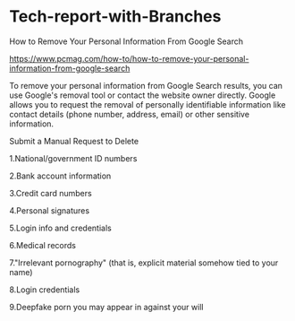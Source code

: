 # Tech-report-with-Branches
How to Remove Your Personal Information From Google Search

https://www.pcmag.com/how-to/how-to-remove-your-personal-information-from-google-search

To remove your personal information from Google Search results, you can use Google's removal tool or contact the website owner directly. Google allows you to request the removal of personally identifiable information like contact details (phone number, address, email) or other sensitive information.

Submit a Manual Request to Delete

1.National/government ID numbers

2.Bank account information

3.Credit card numbers

4.Personal signatures

5.Login info and credentials

6.Medical records

7."Irrelevant pornography" (that is, explicit material somehow tied to your name)

8.Login credentials

9.Deepfake porn you may appear in against your will


